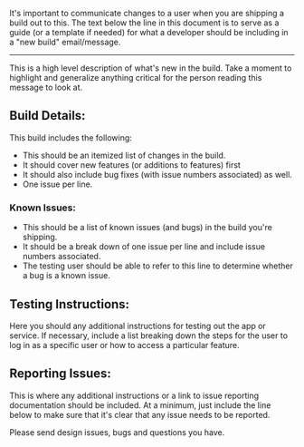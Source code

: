It's important to communicate changes to a user when you are shipping a build out to this.  The text below the line in this document is to serve as a guide (or a template if needed) for what a developer should be including in a "new build" email/message.

---

This is a high level description of what's new in the build.  Take a moment to highlight and generalize anything critical for the person reading this message to look at.

## Build Details:

This build includes the following:

 - This should be an itemized list of changes in the build.
 - It should cover new features (or additions to features) first
 - It should also include bug fixes (with issue numbers associated) as well.  
 - One issue per line.

### Known Issues:

 - This should be a list of known issues (and bugs) in the build you're shipping.
 - It should be a break down of one issue per line and include issue numbers associated.
 - The testing user should be able to refer to this line to determine whether a bug is a known issue.

## Testing Instructions:

Here you should any additional instructions for testing out the app or service.  If necessary, include a list breaking down the steps for the user to log in as a specific user or how to access a particular feature.

## Reporting Issues:

This is where any additional instructions or a link to issue reporting documentation should be included.  At a minimum, just include the line below to make sure that it's clear that any issue needs to be reported.

Please send design issues, bugs and questions you have.
